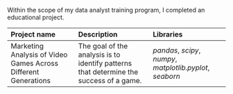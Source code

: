 Within the scope of my data analyst training program, I completed an educational project.

| Project name | Description |  Libraries |
| :---------------------- | :---------------------- | :---------------------- |
| Marketing Analysis of Video Games Across Different Generations |The goal of the analysis is to identify patterns that determine the success of a game.| *pandas*, *scipy*, *numpy*, *matplotlib.pyplot*, *seaborn* |
